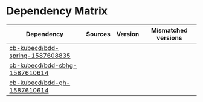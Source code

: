 # Dependency Matrix

Dependency | Sources | Version | Mismatched versions
---------- | ------- | ------- | -------------------
[cb-kubecd/bdd-spring-1587608835](https://github.com/cb-kubecd/bdd-spring-1587608835.git) |  | []() | 
[cb-kubecd/bdd-sbhg-1587610614](https://github.com/cb-kubecd/bdd-sbhg-1587610614.git) |  | []() | 
[cb-kubecd/bdd-gh-1587610614](https://github.com/cb-kubecd/bdd-gh-1587610614.git) |  | []() | 
